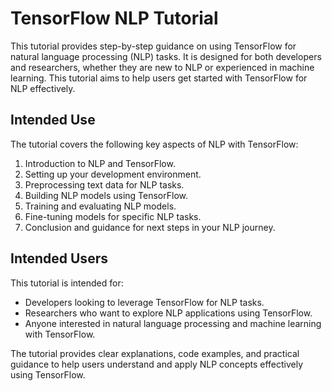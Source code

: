 # TensorFlow NLP Tutorial

This tutorial provides step-by-step guidance on using TensorFlow for natural language processing (NLP) tasks. It is designed for both developers and researchers, whether they are new to NLP or experienced in machine learning. This tutorial aims to help users get started with TensorFlow for NLP effectively.

## Intended Use

The tutorial covers the following key aspects of NLP with TensorFlow:

1. Introduction to NLP and TensorFlow.
2. Setting up your development environment.
3. Preprocessing text data for NLP tasks.
4. Building NLP models using TensorFlow.
5. Training and evaluating NLP models.
6. Fine-tuning models for specific NLP tasks.
7. Conclusion and guidance for next steps in your NLP journey.

## Intended Users

This tutorial is intended for:

- Developers looking to leverage TensorFlow for NLP tasks.
- Researchers who want to explore NLP applications using TensorFlow.
- Anyone interested in natural language processing and machine learning with TensorFlow.

The tutorial provides clear explanations, code examples, and practical guidance to help users understand and apply NLP concepts effectively using TensorFlow.
